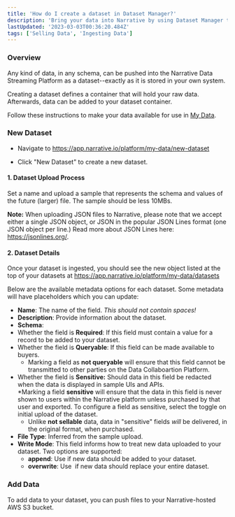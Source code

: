 ```yaml
---
title: 'How do I create a dataset in Dataset Manager?'
description: 'Bring your data into Narrative by using Dataset Manager to create a dataset, activate the dataset, and add data.'
lastUpdated: '2023-03-03T00:36:20.484Z'
tags: ['Selling Data', 'Ingesting Data']
---
```

### Overview

Any kind of data, in any schema, can be pushed into the Narrative Data Streaming Platform as a dataset--exactly as it is stored in your own system.

Creating a dataset defines a container that will hold your raw data. Afterwards, data can be added to your dataset container.

Follow these instructions to make your data available for use in [My Data](https://app.narrative.io/platform/my-data/datasets).

### New Dataset

- Navigate to <https://app.narrative.io/platform/my-data/new-dataset>

- Click "New Dataset" to create a new dataset.

#### 1\. Dataset Upload Process

Set a name and upload a sample that represents the schema and values of the future (larger) file. The sample should be less 10MBs.

**Note:** When uploading JSON files to Narrative, please note that we accept either a single JSON object, or JSON in the popular JSON Lines format (one JSON object per line.) Read more about JSON Lines here: <https://jsonlines.org/>.

#### 2\. Dataset Details

Once your dataset is ingested, you should see the new object listed at the top of your datasets at <https://app.narrative.io/platform/my-data/datasets>  

Below are the available metadata options for each dataset. Some metadata will have placeholders which you can update:

- **Name**: The name of the field. _This should not contain spaces!_
- **Description**: Provide information about the dataset.
- **Schema**:
- Whether the field is **Required**: If this field must contain a value for a record to be added to your dataset.
- Whether the field is **Queryable**: If this field can be made available to buyers.
  - Marking a field as **not queryable** will ensure that this field cannot be transmitted to other parties on the Data Collaboartion Platform.
- Whether the field is **Sensitive:** Should data in this field be redacted when the data is displayed in sample UIs and APIs.  
    *Marking a field **sensitive** will ensure that the data in this field is never shown to users within the Narrative platform unless purchased by that user and exported. To configure a field as sensitive, select the toggle on initial upload of the dataset.
  - Unlike **not sellable** data, data in "sensitive" fields _will_ be delivered, in the original format, when purchased.
- **File Type**: Inferred from the sample upload.
- **Write Mode**: This field informs how to treat new data uploaded to your dataset. Two options are supported:
  - **append**: Use if new data should be added to your dataset.
  - **overwrite**: Use  if new data should replace your entire dataset.

### Add Data

To add data to your dataset, you can push files to your Narrative-hosted AWS S3 bucket.
